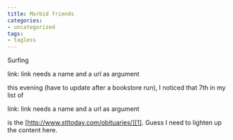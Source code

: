 ```yaml
---
title: Morbid friends
categories:
- uncategorized
tags:
- tagless
---
```


Surfing 

link: link needs a name and a url as argument

this evening (have to update after a bookstore run), I noticed that 7th in my list of 

link: link needs a name and a url as argument

is the [http://www.stltoday.com/obituaries/][1].  Guess I need to lighten up the content here.

   [1]: http://www.stltoday.com/obituaries/
